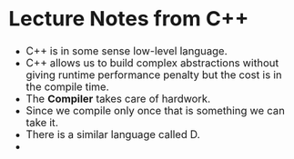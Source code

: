 <span style="font-size:18px;">

# Lecture Notes from C++

* C++ is in some sense low-level language.
* C++ allows us to build complex abstractions without giving runtime performance penalty but the cost is in the compile time.
* The **Compiler** takes care of hardwork.
* Since we compile only once that is something we can take it.
* There is a similar language called D.
* 

